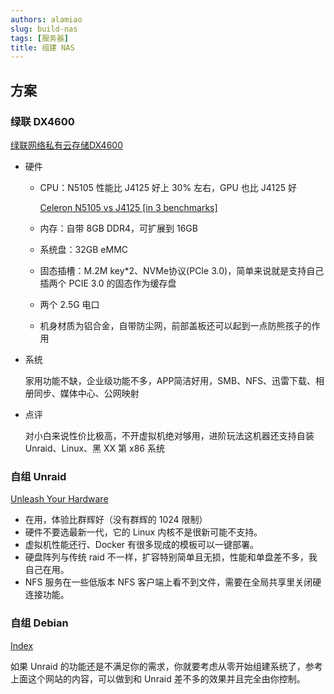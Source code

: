 ```yaml
---
authors: alamiao
slug: build-nas
tags: [服务器]
title: 组建 NAS
---
```

<!-- truncate -->
## 方案

### 绿联 DX4600

[绿联网络私有云存储DX4600](https://www.lulian.cn/product/994-cn.html)

- 硬件
    - CPU：N5105 性能比 J4125 好上 30% 左右，GPU 也比 J4125 好
        
        [Celeron N5105 vs J4125 [in 3 benchmarks]](https://technical.city/en/cpu/Celeron-J4125-vs-Celeron-N5105)
        
    - 内存：自带 8GB DDR4，可扩展到 16GB
    - 系统盘：32GB eMMC
    - 固态插槽：M.2M key*2、NVMe协议(PCIe 3.0)，简单来说就是支持自己插两个 PCIE 3.0 的固态作为缓存盘
    - 两个 2.5G 电口
    - 机身材质为铝合金，自带防尘网，前部盖板还可以起到一点防熊孩子的作用
- 系统
    
    家用功能不缺，企业级功能不多，APP简洁好用，SMB、NFS、迅雷下载、相册同步、媒体中心、公网映射
    
- 点评
    
    对小白来说性价比极高，不开虚拟机绝对够用，进阶玩法这机器还支持自装 Unraid、Linux、黑 XX 第 x86 系统
    

### 自组 Unraid

[Unleash Your Hardware](https://unraid.net/)

- 在用，体验比群辉好（没有群辉的 1024 限制）
- 硬件不要选最新一代，它的 Linux 内核不是很新可能不支持。
- 虚拟机性能还行、Docker 有很多现成的模板可以一键部署。
- 硬盘阵列与传统 raid 不一样，扩容特别简单且无损，性能和单盘差不多，我自己在用。
- NFS 服务在一些低版本 NFS 客户端上看不到文件，需要在全局共享里关闭硬连接功能。

### 自组 Debian

[Index](https://perfectmediaserver.com/)

如果 Unraid 的功能还是不满足你的需求，你就要考虑从零开始组建系统了，参考上面这个网站的内容，可以做到和 Unraid 差不多的效果并且完全由你控制。